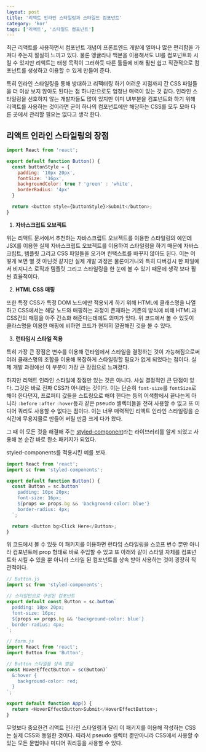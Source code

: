 ```yaml
---
layout: post
title: '리액트 인라인 스타일링과 스타일드 컴포넌트'
category: 'kor'
tags: ['리액트', '스타일드 컴포넌트']
---
```


최근 리액트를 사용하면서 컴포넌트 개념이 프론트엔드 개발에 얼마나 많은 편리함을 가져다 주는지 절실히 느끼고 있다. 물론 엥귤라나 백본을 이용해서도 UI를 컴포넌트화 시킬 수 있지만 리액트는 태생 목적이 그러하듯 다른 툴들에 비해 훨씬 쉽고 직관적으로 컴포넌트를 생성하고 이용할 수 있게 만들어 준다.

특히 인라인 스타일링을 통해 방대하고 리팩터링 하기 어려운 지점까지 간 CSS 파일들을 더 이상 보지 않아도 된다는 점 하나만으로도 엄청난 매력이 있는 것 같다. 인라인 스타일링을 선호하지 않는 개발자들도 많이 있지만 이미 UI부분을 컴포넌트화 하기 위해 리액트를 사용하는 것이라면 굳이 하나의 컴포넌트에만 해당하는 CSS를 모두 모아 다른 곳에서 관리할 필요는 없다고 생각 한다.

## 리액트 인라인 스타일링의 장점

```javascript
import React from 'react';

export default function Button() {
  const buttonStyle = {
    padding: '10px 20px',
    fontSize: '16px',
    backgroundColor: true ? 'green' : 'white',
    borderRadius: '4px'
  }

  return <button style={buttonStyle}>Submit</button>;
}
```

1. **자바스크립트 오브젝트**

  위는 리액트 문서에서 추천하는 자바스크립트 오브젝트를 이용한 스타일링의 예인데 JSX를 이용한 실제 자바스크립트 오브젝트를 이용하여 스타일링을 하기 때문에 자바스크립트, 템플릿 그리고 CSS 파일들을 오가며 컨택스트를 바꾸지 않아도 된다. 이는 어떻게 보면 별 것 아닌것 같지만 실제 개발 과정은 물론이거니와 특히 디버깅시 한 파일에서 비지니스 로직과 템플릿 그리고 스타일링을 한 눈에 볼 수 있기 때문에 생각 보다 훨씬 효율적이다.

2. **HTML CSS 매핑**

  또한 특정 CSS가 특정 DOM 노드에만 적용되게 하기 위해 HTML에 클래스명을 나열하고 CSS에서는 해당 노드와 매핑하는 과정이 존재하는 기존의 방식에 비해 HTML과 CSS간의 매핑을 아주 간소화 해준다는데에도 의미가 있다. 위 코드에서 볼 수 있듯이 클라스명을 이용한 매핑에 비하면 코드가 현저히 깔끔해진 것을 볼 수 있다.

3. **런타임시 스타일 적용**

  특히 가장 큰 장점은 변수를 이용해 런타임에서 스타일을 결정하는 것이 가능해짐으로써 여러 클래스명의 조합을 이용해 복잡하게 스타일링할 필요가 없게 되었다는 점이다. 실제 개발 과정에선 이 부분이 가장 큰 장점으로 느껴졌다.

하지만 리액트 인라인 스타일에 장점만 있는 것은 아니다.
사실 결정적인 큰 단점이 있다. 그것은 바로 진짜 CSS가 아니라는 것이다.
이는 단순히 `font-size`를 `fontSize`로 해야 한다던지, 프로퍼티 값들을 스트링으로 해야 한다는 등의 어색함에서 끝나는게 아니라 `:before` `:after` `:hover`등과 같은 pseudo 셀렉터들을 전혀 사용할 수 없고 또 미디어 쿼리도 사용할 수 없다는 점이다. 이는 너무 매력적인 리액트 인라인 스타일링을 순식간에 무용지물로 만들어 버릴 만큼 크게 다가 왔다.

그 때 이 모든 것을 해결해 주는 [styled-component](https://github.com/styled-components/styled-components)라는 라이브러리를 알게 되었고 사용해 본 순간 바로 완소 패키지가 되었다.

styled-components를 적용시킨 예를 보자.

```javascript
import React from 'react';
import sc from 'styled-components';

export default function Button() {
  const Button = sc.button`
    padding: 10px 20px;
    font-size: 16px;
    ${props => props.bg && 'background-color: blue'}
    border-radius: 4px;
  `;

  return <Button bg>Click Here</Button>;
}
```

위 코드에서 볼 수 있듯 이 패키지를 이용하면 런타임 스타일링을 스코프 변수 뿐만 아니라 컴포넌트에 prop 형태로 바로 주입할 수 있고 또 아래와 같이 스타일 자체를 컴포넌트화 시킬 수 있을 뿐 아니라 스타일 된 컴포넌트를 상속 받아 사용하는 것이 굉장히 직관적이다.

```javascript
// Button.js
import sc from 'styled-components';

// 스타일만으로 구성된 컴포넌트
export default const Button = sc.button`
  padding: 10px 20px;
  font-size: 16px;
  ${props => props.bg && 'background-color: blue'}
  border-radius: 4px;
`;

// form.js
import React from 'react';
import Button from 'Button';

// Button 스타일을 상속 받음
const HoverEffectButton = sc(Button)`
  &:hover {
    background-color: red;
  }
`;

export default function App() {
  return <HoverEffectButton>Submit</HoverEffectButton>;
}
```

무엇보다 중요한건 리액트 인라인 스타일링과 달리 이 패키지를 이용해 작성하는 CSS는 실제 CSS와 동일한 것이다. 따라서 pseudo 셀렉터 뿐만아니라 CSS에서 사용할 수 있는 모든 문법이나 미디어 쿼리등을 사용할 수 있다.
